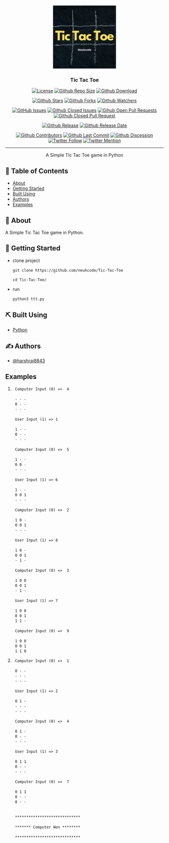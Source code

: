 <p align="center">
  <a href="" rel="noopener">
 <img width=200px height=200px src="project/logo.png" alt="TODO APP"></a>
</p>

<h3 align="center">Tic Tac Toe</h3>

<div align="center">

[![License](https://img.shields.io/github/license/neukcode/Tic-Tac-Toe)](https://github.com/neukcode/Tic-Tac-Toe/blob/master/LICENSE.md) [![Github Repo Size](https://img.shields.io/github/repo-size/neukcode/Tic-Tac-Toe)](https://github.com/neukcode/Tic-Tac-Toe) [![Github Download](https://img.shields.io/github/downloads/neukcode/Tic-Tac-Toe/total)](https://github.com/neukcode/Tic-Tac-Toe)

[![Github Stars](https://img.shields.io/github/stars/neukcode/Tic-Tac-Toe?style=social)](https://github.com/neukcode/Tic-Tac-Toe/stargazers) [![Github Forks](https://img.shields.io/github/forks/neukcode/Tic-Tac-Toe?style=social)](https://github.com/neukcode/Tic-Tac-Toe/network/members) [![Github Watchers](https://img.shields.io/github/watchers/neukcode/Tic-Tac-Toe?style=social)](https://github.com/neukcode/Tic-Tac-Toe/watchers)

[![GitHub Issues](https://img.shields.io/github/issues/neukcode/Tic-Tac-Toe)](https://github.com/neukcode/Tic-Tac-Toe/issues) [![Github Closed Issues](https://img.shields.io/github/issues-closed/neukcode/Tic-Tac-Toe)](https://github.com/neukcode/Tic-Tac-Toe/issues?q=is%3Aissue+is%3Aclosed) [![Gihub Open Pull Requests](https://img.shields.io/github/issues-pr/neukcode/Tic-Tac-Toe)](https://github.com/neukcode/Tic-Tac-Toe/pulls) [![Github Closed Pull Request](https://img.shields.io/github/issues-pr-closed/neukcode/Tic-Tac-Toe)](https://github.com/neukcode/Tic-Tac-Toe/pulls?q=is%3Apr+is%3Aclosed)

[![Github Release](https://img.shields.io/github/v/release/neukcode/Tic-Tac-Toe)](https://github.com/neukcode/Tic-Tac-Toe) [![Github Release Date](https://img.shields.io/github/release-date/neukcode/Tic-Tac-Toe)](https://github.com/neukcode/Tic-Tac-Toe)

[![Github Contributors](https://img.shields.io/github/contributors/neukcode/Tic-Tac-Toe)](https://github.com/neukcode/Tic-Tac-Toe/graphs/contributors) [![Github Last Commit](https://img.shields.io/github/last-commit/neukcode/Tic-Tac-Toe)](https://github.com/neukcode/Tic-Tac-Toe/graphs/commit-activity) [![Github Discession](https://img.shields.io/github/discussions/neukcode/Tic-Tac-Toe)](https://github.com/neukcode/Tic-Tac-Toe/discussions) [![Twitter Follow](https://img.shields.io/twitter/follow/neukcode?style=social&label=Follow)](https://twitter.com/neukcode?ref_src=twsrc%5Etfw) [![Twitter Mention](https://img.shields.io/twitter/url?label=%40Mention&style=social&url=https://twitter.com/neukcode)](https://twitter.com/intent/tweet?screen_name=neukcode&ref_src=twsrc%5Etfw)

</div>

---

<p align="center"> A Simple Tic Tac Toe game in Python
    <br> 
</p>

## 📝 Table of Contents

- [About](#about)
- [Getting Started](#getting_started)
- [Built Using](#built_using)
- [Authors](#authors)
- [Examples](#examples)

## 🧐 About <a name = "about"></a>

A Simple Tic Tac Toe game in Python.

## 🏁 Getting Started <a name = "getting_started"></a>

- clone project
  ```
  git clone https://github.com/neukcode/Tic-Tac-Toe
  ```
  ```
  cd Tic-Tac-Toe/
  ```
- run
  ```
  python3 ttt.py
  ```

## ⛏️ Built Using <a name = "built_using"></a>

- [Python](https://www.python.org/)

## ✍️ Authors <a name = "authors"></a>

- [@harshraj8843](https://github.com/harshraj8843)

## Examples <a name = "examples"></a>


1. ```
    Computer Input (0) =>  4

    - - - 
    0 - - 
    - - - 

    User Input (1) => 1

    1 - - 
    0 - - 
    - - - 

    Computer Input (0) =>  5

    1 - - 
    0 0 - 
    - - - 

    User Input (1) => 6

    1 - - 
    0 0 1 
    - - - 

    Computer Input (0) =>  2

    1 0 - 
    0 0 1 
    - - - 

    User Input (1) => 8

    1 0 - 
    0 0 1 
    - 1 - 

    Computer Input (0) =>  3

    1 0 0 
    0 0 1 
    - 1 - 

    User Input (1) => 7

    1 0 0 
    0 0 1 
    1 1 - 

    Computer Input (0) =>  9

    1 0 0 
    0 0 1 
    1 1 0 
    ```

2. ```
    Computer Input (0) =>  1

    0 - - 
    - - - 
    - - - 

    User Input (1) => 2

    0 1 - 
    - - - 
    - - - 

    Computer Input (0) =>  4

    0 1 - 
    0 - - 
    - - - 

    User Input (1) => 3

    0 1 1 
    0 - - 
    - - - 

    Computer Input (0) =>  7

    0 1 1 
    0 - - 
    0 - - 


    *****************************

    ******* Computer Won ********

    *****************************
    ```
